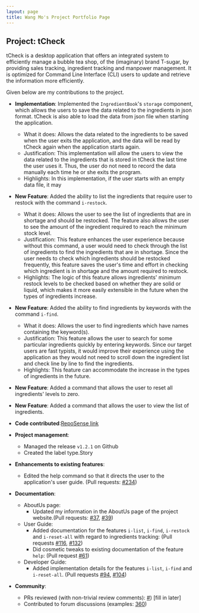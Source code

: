 ```yaml
---
layout: page
title: Wang Mo's Project Portfolio Page
---
```

## Project: tCheck

tCheck is a desktop application that offers an integrated system to efficiently manage a bubble tea shop, of the 
(imaginary) brand T-sugar, by providing sales tracking, ingredient tracking and manpower management. It is optimized 
for Command Line Interface (CLI) users to update and retrieve the information more efficiently.

Given below are my contributions to the project.

* **Implementation**: Implemented the `IngredientBook`'s `storage` component, which allows the users to save the
data related to the ingredients in json format. tCheck is also able to load the data from json file when starting 
the application.
  * What it does: Allows the data related to the ingredients to be saved when the user exits the application, 
  and the data will be read by tCheck again when the application starts again.
  * Justification: This implementation will allow the users to view the data related to the ingredients that 
  is stored in tCheck the last time the user uses it. Thus, the user do not need to record the data manually
  each time he or she exits the program. 
  * Highlights: In this implementation, if the user starts with an empty data file, it may 
  
* **New Feature**: Added the ability to list the ingredients that require user to restock with the command `i-restock`.
  * What it does: Allows the user to see the list of ingredients that are in shortage and should be restocked. The feature also allows the user to see the amount of the ingredient required to reach the minimum stock level.
  * Justification: This feature enhances the user experience because without this command, a user would need to check through the list of ingredients to find the ingredients that are in shortage. 
  Since the user needs to check which ingredients should be restocked frequently, this feature saves the user's time and effort in checking which ingredient is in shortage and the amount required to restock.
  * Highlights: The logic of this feature allows ingredients' minimum restock levels to be checked based on whether they are solid or liquid, which makes it more easily extensible in the future when the types of ingredients increase.

* **New Feature**: Added the ability to find ingredients by keywords with the command `i-find`.
    * What it does: Allows the user to find ingredients which have names containing the keyword(s).
    * Justification: This feature allows the user to search for some particular ingredients quickly by entering keywords. Since our target users are fast typists, it would improve their experience
    using the application as they would not need to scroll down the ingredient list and check line by line to find the ingredients.
    * Highlights: This feature can accommodate the increase in the types of ingredients in the future.   
    
* **New Feature**: Added a command that allows the user to reset all ingredients' levels to zero.

* **New Feature**: Added a command that allows the user to view the list of ingredients.

* **Code contributed**:[RepoSense link](https://nus-cs2103-ay2021s1.github.io/tp-dashboard/#breakdown=true&search=wang%20mo&sort=groupTitle&sortWithin=title&since=2020-08-14&timeframe=commit&mergegroup=&groupSelect=groupByRepos&checkedFileTypes=docs~functional-code~test-code~other&tabOpen=true&tabType=authorship&tabAuthor=WM71811&tabRepo=AY2021S1-CS2103T-T12-2%2Ftp%5Bmaster%5D&authorshipIsMergeGroup=false&authorshipFileTypes=functional-code~test-code)

* **Project management**:
  * Managed the release `v1.2.1` on Github
  * Created the label type.Story

* **Enhancements to existing features**:
  * Edited the help command so that it directs the user to the application's user guide. (Pull requests: [\#234](https://github.com/AY2021S1-CS2103T-T12-2/tp/pull/234))
  
* **Documentation**:
  * AboutUs page:
    * Updated my information in the AboutUs page of the project website.(Pull requests: [\#37](https://github.com/AY2021S1-CS2103T-T12-2/tp/pull/37), [\#39](https://github.com/AY2021S1-CS2103T-T12-2/tp/pull/39))
  * User Guide:
    * Added documentation for the features `i-list`, `i-find`, `i-restock` and `i-reset-all`
     with regard to ingredients tracking: (Pull requests [\#116](https://github.com/AY2021S1-CS2103T-T12-2/tp/pull/116),
     [\#132](https://github.com/AY2021S1-CS2103T-T12-2/tp/pull/132))
    * Did cosmetic tweaks to existing documentation of the feature `help`: (Pull request [\#61](https://github.com/AY2021S1-CS2103T-T12-2/tp/pull/61))
  * Developer Guide:
    * Added implementation details for the features `i-list`, `i-find` and `i-reset-all`. (Pull requests [\#94](https://github.com/AY2021S1-CS2103T-T12-2/tp/pull/94), [\#104](https://github.com/AY2021S1-CS2103T-T12-2/tp/pull/104))

* **Community**:
  * PRs reviewed (with non-trivial review comments): [\#]()) [fill in later]
  * Contributed to forum discussions (examples: [360](https://github.com/nus-cs2103-AY2021S1/forum/issues/360))
